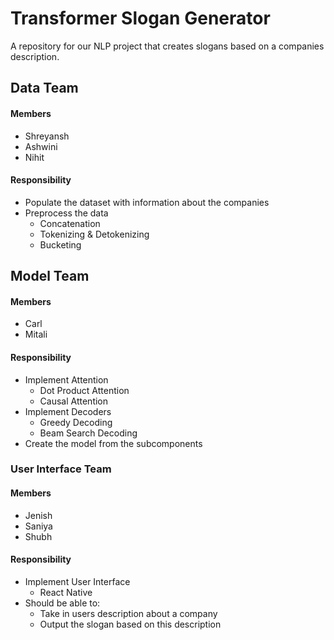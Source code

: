 # Transformer Slogan Generator
A repository for our NLP project that creates slogans based on a companies description.

## Data Team
#### Members
- Shreyansh
- Ashwini
- Nihit

#### Responsibility
- Populate the dataset with information about the companies
- Preprocess the data
  - Concatenation
  - Tokenizing & Detokenizing
  - Bucketing

 
## Model Team
#### Members
- Carl
- Mitali

#### Responsibility
- Implement Attention
  - Dot Product Attention
  - Causal Attention
- Implement Decoders
  - Greedy Decoding
  - Beam Search Decoding
- Create the model from the subcomponents
 
### User Interface Team
#### Members
- Jenish
- Saniya
- Shubh

#### Responsibility
- Implement User Interface
  - React Native
- Should be able to:
  - Take in users description about a company
  - Output the slogan based on this description
 
